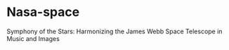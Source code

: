 # Nasa-space

Symphony of the Stars: Harmonizing the James Webb Space Telescope in Music and Images
